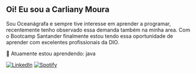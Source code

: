 ## Oi! Eu sou a Carliany Moura 

Sou Oceanágrafa e sempre tive interesse em aprender a programar, recentemente tenho observado essa demanda também na minha area. Com o Bootcamp Santander finalmente estou tendo essa oportunidade de aprender com excelentes profissionais da DIO. 

🌱 Atuamente estou aprendendo: java

<a href="https://www.linkedin.com/in/carlianymoura" target="_blank"><img src="https://img.shields.io/badge/LinkedIn-%230077B5.svg?&style=flat-square&logo=linkedin&logoColor=white" alt="LinkedIn"></a>
<a href="https://open.spotify.com/playlist/37i9dQZF1DX4sWSpwq3LiO?si=IOHaVUnQRTi4qx-poQF_UA&pi=Ic65nz8tRvC7x
" target="_blank"><img src="https://img.shields.io/badge/Spotify-%231ED760.svg?&style=flat-square&logo=spotify&logoColor=white" alt="Spotify"></a>
